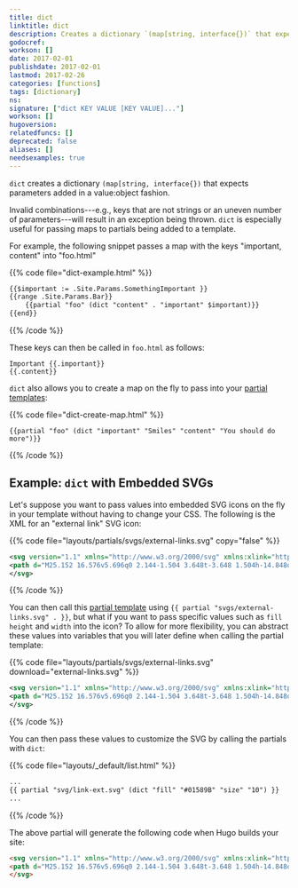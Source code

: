 ```yaml
---
title: dict
linktitle: dict
description: Creates a dictionary `(map[string, interface{})` that expects parameters added in a value:object fashion.
godocref:
workson: []
date: 2017-02-01
publishdate: 2017-02-01
lastmod: 2017-02-26
categories: [functions]
tags: [dictionary]
ns:
signature: ["dict KEY VALUE [KEY VALUE]..."]
workson: []
hugoversion:
relatedfuncs: []
deprecated: false
aliases: []
needsexamples: true
---
```


`dict` creates a dictionary `(map[string, interface{})` that expects parameters added in a value:object fashion.

Invalid combinations---e.g., keys that are not strings or an uneven number of parameters---will result in an exception being thrown. `dict` is especially useful for passing maps to partials being added to a template.

For example, the following snippet passes a map with the keys "important, content" into "foo.html"

{{% code file="dict-example.html" %}}
```html
{{$important := .Site.Params.SomethingImportant }}
{{range .Site.Params.Bar}}
    {{partial "foo" (dict "content" . "important" $important)}}
{{end}}
```
{{% /code %}}

These keys can then be called in `foo.html` as follows:

```golang
Important {{.important}}
{{.content}}
```

`dict` also allows you to create a map on the fly to pass into your [partial templates][partials]:

{{% code file="dict-create-map.html" %}}
```golang
{{partial "foo" (dict "important" "Smiles" "content" "You should do more")}}
```
{{% /code %}}

## Example: `dict` with Embedded SVGs

Let's suppose you want to pass values into embedded SVG icons on the fly in your template without having to change your CSS. The following is the XML for an "external link" SVG icon:

{{% code file="layouts/partials/svgs/external-links.svg" copy="false" %}}
```xml
<svg version="1.1" xmlns="http://www.w3.org/2000/svg" xmlns:xlink="http://www.w3.org/1999/xlink" fill="#000000" width="40" height="40" viewBox="0 0 32 32" aria-label="External Link">
<path d="M25.152 16.576v5.696q0 2.144-1.504 3.648t-3.648 1.504h-14.848q-2.144 0-3.648-1.504t-1.504-3.648v-14.848q0-2.112 1.504-3.616t3.648-1.536h12.576q0.224 0 0.384 0.16t0.16 0.416v1.152q0 0.256-0.16 0.416t-0.384 0.16h-12.576q-1.184 0-2.016 0.832t-0.864 2.016v14.848q0 1.184 0.864 2.016t2.016 0.864h14.848q1.184 0 2.016-0.864t0.832-2.016v-5.696q0-0.256 0.16-0.416t0.416-0.16h1.152q0.256 0 0.416 0.16t0.16 0.416zM32 1.152v9.12q0 0.48-0.352 0.8t-0.8 0.352-0.8-0.352l-3.136-3.136-11.648 11.648q-0.16 0.192-0.416 0.192t-0.384-0.192l-2.048-2.048q-0.192-0.16-0.192-0.384t0.192-0.416l11.648-11.648-3.136-3.136q-0.352-0.352-0.352-0.8t0.352-0.8 0.8-0.352h9.12q0.48 0 0.8 0.352t0.352 0.8z"></path>
</svg>
```
{{% /code %}}

You can then call this [partial template][partials] using `{{ partial "svgs/external-links.svg" . }}`, but what if you want to pass specific values such as `fill` `height` and `width` into the icon? To allow for more flexibility, you can abstract these values into variables that you will later define when calling the partial template:

{{% code file="layouts/partials/svgs/external-links.svg" download="external-links.svg" %}}
```xml
<svg version="1.1" xmlns="http://www.w3.org/2000/svg" xmlns:xlink="http://www.w3.org/1999/xlink" fill="{{ .fill }}" width="{{ .size }}" height="{{ .size }}" viewBox="0 0 32 32" aria-label="External Link">
<path d="M25.152 16.576v5.696q0 2.144-1.504 3.648t-3.648 1.504h-14.848q-2.144 0-3.648-1.504t-1.504-3.648v-14.848q0-2.112 1.504-3.616t3.648-1.536h12.576q0.224 0 0.384 0.16t0.16 0.416v1.152q0 0.256-0.16 0.416t-0.384 0.16h-12.576q-1.184 0-2.016 0.832t-0.864 2.016v14.848q0 1.184 0.864 2.016t2.016 0.864h14.848q1.184 0 2.016-0.864t0.832-2.016v-5.696q0-0.256 0.16-0.416t0.416-0.16h1.152q0.256 0 0.416 0.16t0.16 0.416zM32 1.152v9.12q0 0.48-0.352 0.8t-0.8 0.352-0.8-0.352l-3.136-3.136-11.648 11.648q-0.16 0.192-0.416 0.192t-0.384-0.192l-2.048-2.048q-0.192-0.16-0.192-0.384t0.192-0.416l11.648-11.648-3.136-3.136q-0.352-0.352-0.352-0.8t0.352-0.8 0.8-0.352h9.12q0.48 0 0.8 0.352t0.352 0.8z"></path>
</svg>
```
{{% /code %}}

You can then pass these values to customize the SVG by calling the partials with `dict`:

{{% code file="layouts/_default/list.html" %}}
```html
...
{{ partial "svg/link-ext.svg" (dict "fill" "#01589B" "size" "10") }}
...
```
{{% /code %}}

The above partial will generate the following code when Hugo builds your site:

```html
<svg version="1.1" xmlns="http://www.w3.org/2000/svg" xmlns:xlink="http://www.w3.org/1999/xlink" fill="#01589B" width="10" height="10" viewBox="0 0 32 32" aria-label="External Link">
<path d="M25.152 16.576v5.696q0 2.144-1.504 3.648t-3.648 1.504h-14.848q-2.144 0-3.648-1.504t-1.504-3.648v-14.848q0-2.112 1.504-3.616t3.648-1.536h12.576q0.224 0 0.384 0.16t0.16 0.416v1.152q0 0.256-0.16 0.416t-0.384 0.16h-12.576q-1.184 0-2.016 0.832t-0.864 2.016v14.848q0 1.184 0.864 2.016t2.016 0.864h14.848q1.184 0 2.016-0.864t0.832-2.016v-5.696q0-0.256 0.16-0.416t0.416-0.16h1.152q0.256 0 0.416 0.16t0.16 0.416zM32 1.152v9.12q0 0.48-0.352 0.8t-0.8 0.352-0.8-0.352l-3.136-3.136-11.648 11.648q-0.16 0.192-0.416 0.192t-0.384-0.192l-2.048-2.048q-0.192-0.16-0.192-0.384t0.192-0.416l11.648-11.648-3.136-3.136q-0.352-0.352-0.352-0.8t0.352-0.8 0.8-0.352h9.12q0.48 0 0.8 0.352t0.352 0.8z"></path>
</svg>
```


[partials]: /templates/partials/
